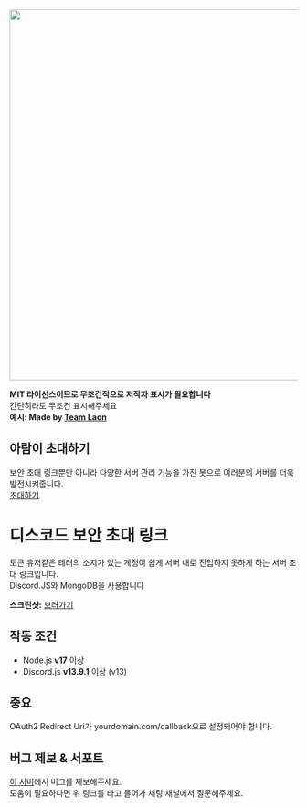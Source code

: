 <img src="https://i.imgur.com/bkXj5zX.png" width="650" height="auto">

**MIT 라이선스이므로 무조건적으로 저작자 표시가 필요합니다**  
간단히라도 무조건 표시해주세요  
**예시: Made by [Team Laon](https://laon.dev)**  

## 아람이 초대하기
보안 초대 링크뿐만 아니라 다양한 서버 관리 기능을 가진 봇으로 여러분의 서버를 더욱 발전시켜줍니다.  
[초대하기](https://discord.com/api/oauth2/authorize?client_id=970677290667217006&permissions=8&scope=bot%20applications.commands)

# 디스코드 보안 초대 링크
토큰 유저같은 테러의 소지가 있는 계정이 쉽게 서버 내로 진입하지 못하게 하는 서버 초대 링크입니다.  
Discord.JS와 MongoDB을 사용합니다

**스크린샷:** [보러가기](https://imgur.com/a/p0LShNn)

## 작동 조건
- Node.js **v17** 이상
- Discord.js **v13.9.1** 이상 (v13)

## 중요
OAuth2 Redirect Uri가 yourdomain.com/callback으로 설정되어야 합니다.  

## 버그 제보 & 서포트
[이 서버](https://nguard.xyz/invite/laon)에서 버그를 제보해주세요.  
도움이 필요하다면 위 링크를 타고 들어가 채팅 채널에서 질문해주세요.  
